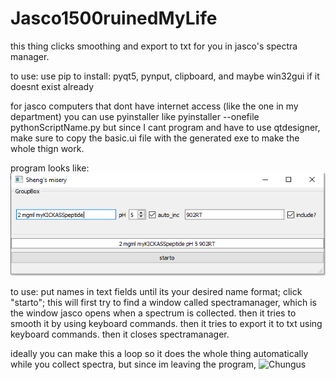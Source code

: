 # Jasco1500ruinedMyLife
this thing clicks smoothing and export to txt for you in jasco's spectra manager.

to use:
use pip to install: pyqt5, pynput, clipboard, and maybe win32gui if it doesnt exist already

for jasco computers that dont have internet access (like the one in my department) you can use pyinstaller like 
pyinstaller --onefile pythonScriptName.py
but since I cant program and have to use qtdesigner, make sure to copy the basic.ui file with the generated exe to make the whole thign work.

program looks like:
![Chungus](https://github.com/syw784/Jasco1500ruinedMyLife/raw/main/kkk.PNG)

to use:
put names in text fields until its your desired name format;
click "starto";
this will first try to find a window called spectramanager, which is the window jasco opens when a spectrum is collected.
then it tries to smooth it by using keyboard commands.
then it tries to export it to txt using keyboard commands.
then it closes spectramanager.

ideally you can make this a loop so it does the whole thing automatically while you collect spectra, but since im leaving the program,
![Chungus](https://i.imgflip.com/2wd65n.jpg)
